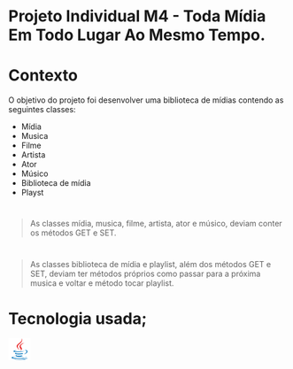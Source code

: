 # Projeto Individual M4 - Toda Mídia Em Todo Lugar Ao Mesmo Tempo.

# Contexto

O objetivo do projeto foi desenvolver uma biblioteca de mídias contendo as seguintes classes:

* Mídia
* Musica 
* Filme
* Artista
* Ator
* Músico
* Biblioteca de mídia
* Playst 

#
> As classes mídia, musica, filme, artista, ator e músico, deviam conter os métodos GET e SET. 
#
> As classes biblioteca de mídia e playlist, além dos métodos GET e SET, deviam ter métodos próprios como passar para a próxima musica e voltar e método tocar playlist.

#
# Tecnologia usada;
<img src="https://raw.githubusercontent.com/devicons/devicon/master/icons/java/java-original.svg" alt="java" width="40" height="40" style="max-width: 100%;">



